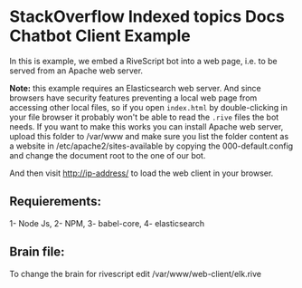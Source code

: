 # StackOverflow Indexed topics Docs Chatbot Client Example

In this is example, we embed a RiveScript bot into a web page, i.e. to be
served from an Apache web server.

**Note:** this example requires an Elasticsearch web server. And since browsers have security
features preventing a local web page from accessing other local files, so if you
open `index.html` by double-clicking in your file browser it probably won't be
able to read the `.rive` files the bot needs.
If you want to make this works you can install Apache web server, upload this folder to /var/www and make sure you list the folder content as a website in /etc/apache2/sites-available by copying the 000-default.config and change the document root to the one of our bot.

 

And then visit <http://ip-address/> to load the
web client in your browser.

## Requierements: 
1- Node Js, 
2- NPM, 
3- babel-core, 
4- elasticsearch

## Brain file:
To change the brain for rivescript edit /var/www/web-client/elk.rive
